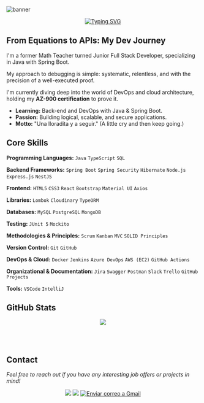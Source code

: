 ![banner](https://github.com/user-attachments/assets/641504ae-79f5-4be8-8673-5a14c74ec070)
<p align="center">
<a href="https://git.io/typing-svg"><img src="https://readme-typing-svg.demolab.com?font=Fira&weight=500&size=32&pause=1000&color=86F4F7&center=true&width=900&height=200&lines=Hi%2C+I'm+Morena.+Welcome+to+my+GitHub+profile!;Mate+in+one+hand%2C+keyboard+in+the+other...;That's+how+projects+born+here+%3A)" alt="Typing SVG" /></a>
</p>

## From Equations to APIs: My Dev Journey

I'm a former Math Teacher turned Junior Full Stack Developer, specializing in Java with Spring Boot.

My approach to debugging is simple: systematic, relentless, and with the precision of a well-executed proof.

I'm currently diving deep into the world of DevOps and cloud architecture, holding my **AZ-900 certification** to prove it.

* **Learning:** Back-end and DevOps with Java & Spring Boot.
* **Passion:** Building logical, scalable, and secure applications.
* **Motto:** "Una lloradita y a seguir." (A little cry and then keep going.)

## Core Skills
**Programming Languages:** `Java` `TypeScript` `SQL`

**Backend Frameworks:** `Spring Boot` `Spring Security` `Hibernate` `Node.js` `Express.js` `NestJS`

**Frontend:** `HTML5` `CSS3` `React` `Bootstrap` `Material UI` `Axios`

**Libraries:** `Lombok` `Cloudinary` `TypeORM`

**Databases:** `MySQL` `PostgreSQL` `MongoDB`

**Testing:** `JUnit 5` `Mockito`

**Methodologies & Principles:** `Scrum` `Kanban` `MVC` `SOLID Principles`


**Version Control:** `Git` `GitHub`

**DevOps & Cloud:** `Docker` `Jenkins` `Azure DevOps` `AWS (EC2)` `GitHub Actions`

**Organizational & Documentation:** `Jira` `Swagger` `Postman` `Slack` `Trello` `GitHub Projects`

**Tools:** `VSCode` `IntelliJ`

## GitHub Stats

<p align="center">
  <a href="https://git.io/awesome-stats-card"><img src="https://awesome-github-stats.azurewebsites.net/user-stats/morenaperalta?cardType=github&theme=nightowl&preferLogin=false"></a>
</p>
<br/><br/>

## Contact

<p>
  <em>Feel free to reach out if you have any interesting job offers or projects in mind!</em>
</p>

<p align="center">
  <a href="https://morenaperalta.github.io/MP-Portfolio/" target="_blank"><img src="https://img.shields.io/badge/my_portfolio-235?style=for-the-badge&logo=ko-fi&logoColor=cyan"></a>
  <a href="https://www.linkedin.com/in/morenaperalta" target="_blank"><img src="https://img.shields.io/badge/LinkedIn-0077B5?style=for-the-badge&logo=linkedin&logoColor=white"></a>
  <a href="mailto:mperalta.dev@gmail.com?subject=Asunto del correo&body=Cuerpo del correo"><img src="https://img.shields.io/badge/Gmail-D14836?style=for-the-badge&logo=gmail&logoColor=white" alt="Enviar correo a Gmail"></a>
</p>
